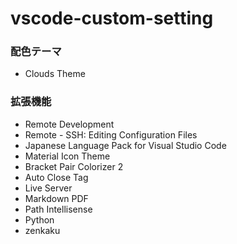 # vscode-custom-setting
### 配色テーマ
* Clouds Theme

### 拡張機能
* Remote Development
* Remote - SSH: Editing Configuration Files
* Japanese Language Pack for Visual Studio Code
* Material Icon Theme
* Bracket Pair Colorizer 2
* Auto Close Tag
* Live Server
* Markdown PDF
* Path Intellisense
* Python
* zenkaku
